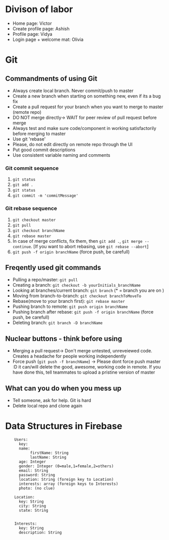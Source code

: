 # Divison of labor
- Home page:           Victor
- Create profile page: Ashish
- Profile page:        Vidya
- Login page + welcome mat: Olivia

# Git

## Commandments of using Git
- Always create local branch. Never commit/push to master
- Create a new branch when starting on something new, even if its a bug fix
- Create a pull request for your branch when you want to merge to master (remote repo)
- DO NOT merge directly-> WAIT for peer review of pull request before merge
- Always test and make sure code/component in working satisfactorily before merging to master
- Use git 'rebase'
- Please, do not edit directly on remote repo through the UI
- Put good commit descriptions
- Use consistent variable naming and comments

### Git commit sequence
1. `git status`
2. `git add .`
3. `git status`
4. `git commit -m 'commitMessage'`

### Git rebase sequence
1. `git checkout master`
2. `git pull`
3. `git checkout branchName`
4. `git rebase master`
5. In case of merge conflicts, fix them, then `git add .`, `git merge --continue`. [If you want to abort rebasing, use `git rebase --abort`]
6. `git push -f origin branchName` (force push, be carefull)

## Freqently used git commands
- Pulling a repo/master: `git pull`
- Creating a branch: `git checkout -b yourInitials_branchName`
- Looking at branches/current branch: `git branch` (* = branch you are on )
- Moving from branch-to-branch:  `git checkout branchToMoveTo`
- Rebase(move to your branch first): `git rebase master`
- Pushing branch to remote: `git push origin branchName`
- Pushing branch after rebase: `git push -f origin branchName` (force push, be carefull)
- Deleting branch: `git branch -D branchName`

## Nuclear buttons - think before using
- Merging a pull request-> Don't merge untested, unreveiewed code. Creates a headache for people working independently
- Force push (`git push -f branchName`) -> Please dont force push master :D it can/will delete the good, awesome, working code in remote. If you have done this, tell teammates to upload a pristine version of master

## What can you do when you mess up
- Tell someone, ask for help. Git is hard
- Delete local repo and clone again


# Data Structures in Firebase
```
    Users:
      key:
      name:
           firstName: String
           lastName: String
      age: Integer
      gender: Integer (0=male,1=female,2=others)
      email: String
      password: String
      location: String (foreign key to Location)
      interests: array (foreign keys to Interests)
      photo: (no clue)

    Location:
      key: String
      city: String
      state: String


    Interests:
      key: String
      description: String
```
